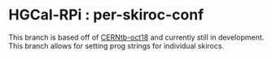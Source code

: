 # HGCal-RPi : per-skiroc-conf

This branch is based off of [CERNtb-oct18](/umn-cms/hgcal-rpi/tree/CERNtb-oct18) and currently still in development.
This branch allows for setting prog strings for individual skirocs.
